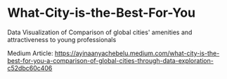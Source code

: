 # What-City-is-the-Best-For-You
Data Visualization of Comparison of global cities' amenities and attractiveness to young professionals

Medium Article: https://ayinaanyachebelu.medium.com/what-city-is-the-best-for-you-a-comparison-of-global-cities-through-data-exploration-c52dbc60c406
